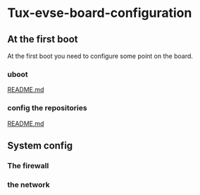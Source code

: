 # Tux-evse-board-configuration

## At the first boot

At the first boot you need to configure some point on the board.

### uboot

[README.md](./uboot/README.md)

### config the repositories

[README.md](./repositories_config/README.md)

## System config

### The firewall

### the network
